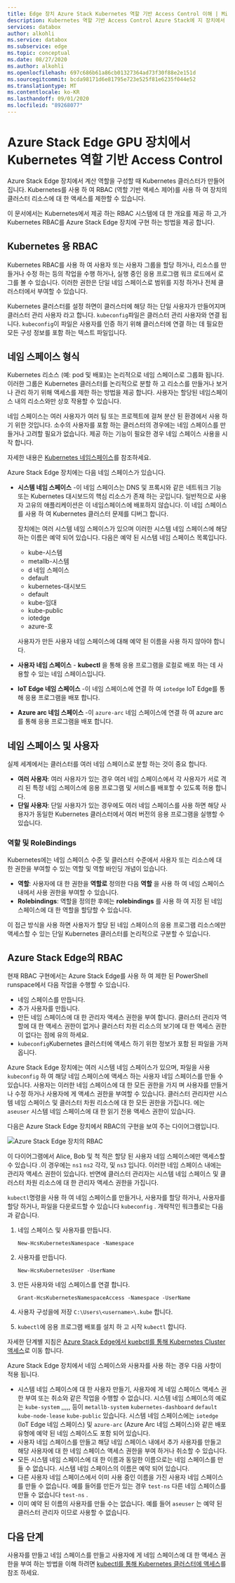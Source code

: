 ```yaml
---
title: Edge 장치 Azure Stack Kubernetes 역할 기반 Access Control 이해 | Microsoft Docs
description: Kubernetes 역할 기반 Access Control Azure Stack에 지 장치에서 발생 하는 방법을 설명 합니다.
services: databox
author: alkohli
ms.service: databox
ms.subservice: edge
ms.topic: conceptual
ms.date: 08/27/2020
ms.author: alkohli
ms.openlocfilehash: 697c686b61a86cb01327364ad73f30f88e2e151d
ms.sourcegitcommit: bcda98171d6e81795e723e525f81e6235f044e52
ms.translationtype: MT
ms.contentlocale: ko-KR
ms.lasthandoff: 09/01/2020
ms.locfileid: "89268077"
---
```

# <a name="kubernetes-role-based-access-control-on-your-azure-stack-edge-gpu-device"></a>Azure Stack Edge GPU 장치에서 Kubernetes 역할 기반 Access Control


Azure Stack Edge 장치에서 계산 역할을 구성할 때 Kubernetes 클러스터가 만들어집니다. Kubernetes를 사용 하 여 RBAC (역할 기반 액세스 제어)를 사용 하 여 장치의 클러스터 리소스에 대 한 액세스를 제한할 수 있습니다.

이 문서에서는 Kubernetes에서 제공 하는 RBAC 시스템에 대 한 개요를 제공 하 고,가 Kubernetes RBAC를 Azure Stack Edge 장치에 구현 하는 방법을 제공 합니다. 

## <a name="rbac-for-kubernetes"></a>Kubernetes 용 RBAC

Kubernetes RBAC를 사용 하 여 사용자 또는 사용자 그룹을 할당 하거나, 리소스를 만들거나 수정 하는 등의 작업을 수행 하거나, 실행 중인 응용 프로그램 워크 로드에서 로그를 볼 수 있습니다. 이러한 권한은 단일 네임 스페이스로 범위를 지정 하거나 전체 클러스터에서 부여할 수 있습니다. 

Kubernetes 클러스터를 설정 하면이 클러스터에 해당 하는 단일 사용자가 만들어지며 클러스터 관리 사용자 라고 합니다.  `kubeconfig`파일은 클러스터 관리 사용자와 연결 됩니다. `kubeconfig`이 파일은 사용자를 인증 하기 위해 클러스터에 연결 하는 데 필요한 모든 구성 정보를 포함 하는 텍스트 파일입니다.

## <a name="namespaces-types"></a>네임 스페이스 형식

Kubernetes 리소스 (예: pod 및 배포)는 논리적으로 네임 스페이스로 그룹화 됩니다. 이러한 그룹은 Kubernetes 클러스터를 논리적으로 분할 하 고 리소스를 만들거나 보거나 관리 하기 위해 액세스를 제한 하는 방법을 제공 합니다. 사용자는 할당된 네임스페이스 내의 리소스와만 상호 작용할 수 있습니다.

네임 스페이스는 여러 사용자가 여러 팀 또는 프로젝트에 걸쳐 분산 된 환경에서 사용 하기 위한 것입니다. 소수의 사용자를 포함 하는 클러스터의 경우에는 네임 스페이스를 만들거나 고려할 필요가 없습니다. 제공 하는 기능이 필요한 경우 네임 스페이스 사용을 시작 합니다.

자세한 내용은 [Kubernetes 네임스페이스](https://kubernetes.io/docs/concepts/overview/working-with-objects/namespaces/)를 참조하세요.


Azure Stack Edge 장치에는 다음 네임 스페이스가 있습니다.

- **시스템 네임 스페이스** -이 네임 스페이스는 DNS 및 프록시와 같은 네트워크 기능 또는 Kubernetes 대시보드의 핵심 리소스가 존재 하는 곳입니다. 일반적으로 사용자 고유의 애플리케이션은 이 네임스페이스에 배포하지 않습니다. 이 네임 스페이스를 사용 하 여 Kubernetes 클러스터 문제를 디버그 합니다. 

    장치에는 여러 시스템 네임 스페이스가 있으며 이러한 시스템 네임 스페이스에 해당 하는 이름은 예약 되어 있습니다. 다음은 예약 된 시스템 네임 스페이스 목록입니다. 
    - kube-시스템
    - metallb-시스템
    - d 네임 스페이스
    - default
    - kubernetes-대시보드
    - default
    - kube-임대
    - kube-public
    - iotedge
    - azure-호

    사용자가 만든 사용자 네임 스페이스에 대해 예약 된 이름을 사용 하지 않아야 합니다. 
<!--- **default namespace** - This namespace is where pods and deployments are created by default when none is provided and you have admin access to this namespace. When you interact with the Kubernetes API, such as with `kubectl get pods`, the default namespace is used when none is specified.-->

- **사용자 네임 스페이스** - **kubectl** 을 통해 응용 프로그램을 로컬로 배포 하는 데 사용할 수 있는 네임 스페이스입니다.
 
- **IoT Edge 네임 스페이스** -이 네임 스페이스에 연결 하 여 `iotedge` IoT Edge를 통해 응용 프로그램을 배포 합니다.

- **Azure arc 네임 스페이스** -이 `azure-arc` 네임 스페이스에 연결 하 여 azure arc를 통해 응용 프로그램을 배포 합니다. 

## <a name="namespaces-and-users"></a>네임 스페이스 및 사용자

실제 세계에서는 클러스터를 여러 네임 스페이스로 분할 하는 것이 중요 합니다. 

- **여러 사용자**: 여러 사용자가 있는 경우 여러 네임 스페이스에서 각 사용자가 서로 격리 된 특정 네임 스페이스에 응용 프로그램 및 서비스를 배포할 수 있도록 허용 합니다. 
- **단일 사용자**: 단일 사용자가 있는 경우에도 여러 네임 스페이스를 사용 하면 해당 사용자가 동일한 Kubernetes 클러스터에서 여러 버전의 응용 프로그램을 실행할 수 있습니다.

### <a name="roles-and-rolebindings"></a>역할 및 RoleBindings

Kubernetes에는 네임 스페이스 수준 및 클러스터 수준에서 사용자 또는 리소스에 대 한 권한을 부여할 수 있는 역할 및 역할 바인딩 개념이 있습니다. 

- **역할**: 사용자에 대 한 권한을 **역할로** 정의한 다음 **역할** 을 사용 하 여 네임 스페이스 내에서 사용 권한을 부여할 수 있습니다. 
- **Rolebindings**: 역할을 정의한 후에는 **rolebindings** 를 사용 하 여 지정 된 네임 스페이스에 대 한 역할을 할당할 수 있습니다. 

이 접근 방식을 사용 하면 사용자가 할당 된 네임 스페이스의 응용 프로그램 리소스에만 액세스할 수 있는 단일 Kubernetes 클러스터를 논리적으로 구분할 수 있습니다. 

## <a name="rbac-on-azure-stack-edge"></a>Azure Stack Edge의 RBAC

현재 RBAC 구현에서는 Azure Stack Edge를 사용 하 여 제한 된 PowerShell runspace에서 다음 작업을 수행할 수 있습니다.

- 네임 스페이스를 만듭니다.  
- 추가 사용자를 만듭니다.
- 만든 네임 스페이스에 대 한 관리자 액세스 권한을 부여 합니다. 클러스터 관리자 역할에 대 한 액세스 권한이 없거나 클러스터 차원 리소스의 보기에 대 한 액세스 권한이 없다는 점에 유의 하세요.
- `kubeconfig`Kubernetes 클러스터에 액세스 하기 위한 정보가 포함 된 파일을 가져옵니다.


Azure Stack Edge 장치에는 여러 시스템 네임 스페이스가 있으며, 파일을 사용 `kubeconfig` 하 여 해당 네임 스페이스에 액세스 하는 사용자 네임 스페이스를 만들 수 있습니다. 사용자는 이러한 네임 스페이스에 대 한 모든 권한을 가지 며 사용자를 만들거나 수정 하거나 사용자에 게 액세스 권한을 부여할 수 있습니다. 클러스터 관리자만 시스템 네임 스페이스 및 클러스터 차원 리소스에 대 한 모든 권한을 가집니다. 에는 `aseuser` 시스템 네임 스페이스에 대 한 읽기 전용 액세스 권한이 있습니다.

다음은 Azure Stack Edge 장치에서 RBAC의 구현을 보여 주는 다이어그램입니다.

![Azure Stack Edge 장치의 RBAC](./media/azure-stack-edge-gpu-kubernetes-rbac/rbac-view-1.png)

이 다이어그램에서 Alice, Bob 및 척 적은 할당 된 사용자 네임 스페이스에만 액세스할 수 있습니다 .이 경우에는 `ns1` `ns2` 각각, 및 `ns3` 입니다. 이러한 네임 스페이스 내에는 관리자 액세스 권한이 있습니다. 반면에 클러스터 관리자는 시스템 네임 스페이스 및 클러스터 차원 리소스에 대 한 관리자 액세스 권한을 가집니다.

`kubectl`명령을 사용 하 여 네임 스페이스를 만들거나, 사용자를 할당 하거나, 사용자를 할당 하거나, 파일을 다운로드할 수 있습니다 `kubeconfig` . 개략적인 워크플로는 다음과 같습니다.

1. 네임 스페이스 및 사용자를 만듭니다.  

    `New-HcsKubernetesNamespace -Namespace`  

2. 사용자를 만듭니다.  

    `New-HcsKubernetesUser -UserName`  

3. 만든 사용자와 네임 스페이스를 연결 합니다.  

    `Grant-HcsKubernetesNamespaceAccess -Namespace -UserName`  

4. 사용자 구성을에 저장 `C:\Users\<username>\.kube` 합니다.  

5. `kubectl`에 응용 프로그램 배포를 설치 하 고 시작 `kubectl` 합니다. 

자세한 단계별 지침은 [Azure Stack Edge에서 kuebctl를 통해 Kubernetes Cluster 액세스](azure-stack-edge-gpu-create-kubernetes-cluster.md)로 이동 합니다.


Azure Stack Edge 장치에서 네임 스페이스와 사용자를 사용 하는 경우 다음 사항이 적용 됩니다.

- 시스템 네임 스페이스에 대 한 사용자 만들기, 사용자에 게 네임 스페이스 액세스 권한 부여 또는 취소와 같은 작업을 수행할 수 없습니다. 시스템 네임 스페이스의 예로는 `kube-system` ,,,,, 등이 `metallb-system` `kubernetes-dashboard` `default` `kube-node-lease` `kube-public` 있습니다. 시스템 네임 스페이스에는 `iotedge` (IoT Edge 네임 스페이스) 및 `azure-arc` (Azure Arc 네임 스페이스)와 같은 배포 유형에 예약 된 네임 스페이스도 포함 되어 있습니다.
- 사용자 네임 스페이스를 만들고 해당 네임 스페이스 내에서 추가 사용자를 만들고 해당 사용자에 대 한 네임 스페이스 액세스 권한을 부여 하거나 취소할 수 있습니다.
- 모든 시스템 네임 스페이스에 대 한 이름과 동일한 이름으로는 네임 스페이스를 만들 수 없습니다. 시스템 네임 스페이스의 이름은 예약 되어 있습니다.  
- 다른 사용자 네임 스페이스에서 이미 사용 중인 이름을 가진 사용자 네임 스페이스를 만들 수 없습니다. 예를 들어를 만든가 있는 경우 `test-ns` 다른 네임 스페이스를 만들 수 없습니다 `test-ns` .
- 이미 예약 된 이름의 사용자를 만들 수는 없습니다. 예를 들어 `aseuser` 는 예약 된 클러스터 관리자 이므로 사용할 수 없습니다.


## <a name="next-steps"></a>다음 단계

사용자를 만들고 네임 스페이스를 만들고 사용자에 게 네임 스페이스에 대 한 액세스 권한을 부여 하는 방법을 이해 하려면 [kubectl를 통해 Kubernetes 클러스터에 액세스](azure-stack-edge-gpu-create-kubernetes-cluster.md)를 참조 하세요.

